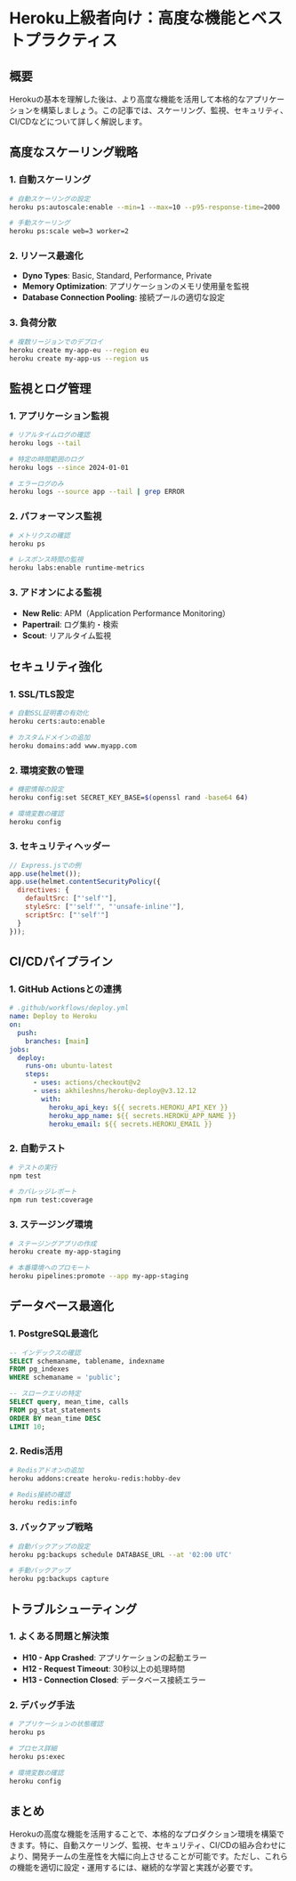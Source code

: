 # Heroku上級者向け：高度な機能とベストプラクティス

## 概要

Herokuの基本を理解した後は、より高度な機能を活用して本格的なアプリケーションを構築しましょう。この記事では、スケーリング、監視、セキュリティ、CI/CDなどについて詳しく解説します。

## 高度なスケーリング戦略

### 1. 自動スケーリング
```bash
# 自動スケーリングの設定
heroku ps:autoscale:enable --min=1 --max=10 --p95-response-time=2000

# 手動スケーリング
heroku ps:scale web=3 worker=2
```

### 2. リソース最適化
- **Dyno Types**: Basic, Standard, Performance, Private
- **Memory Optimization**: アプリケーションのメモリ使用量を監視
- **Database Connection Pooling**: 接続プールの適切な設定

### 3. 負荷分散
```bash
# 複数リージョンでのデプロイ
heroku create my-app-eu --region eu
heroku create my-app-us --region us
```

## 監視とログ管理

### 1. アプリケーション監視
```bash
# リアルタイムログの確認
heroku logs --tail

# 特定の時間範囲のログ
heroku logs --since 2024-01-01

# エラーログのみ
heroku logs --source app --tail | grep ERROR
```

### 2. パフォーマンス監視
```bash
# メトリクスの確認
heroku ps

# レスポンス時間の監視
heroku labs:enable runtime-metrics
```

### 3. アドオンによる監視
- **New Relic**: APM（Application Performance Monitoring）
- **Papertrail**: ログ集約・検索
- **Scout**: リアルタイム監視

## セキュリティ強化

### 1. SSL/TLS設定
```bash
# 自動SSL証明書の有効化
heroku certs:auto:enable

# カスタムドメインの追加
heroku domains:add www.myapp.com
```

### 2. 環境変数の管理
```bash
# 機密情報の設定
heroku config:set SECRET_KEY_BASE=$(openssl rand -base64 64)

# 環境変数の確認
heroku config
```

### 3. セキュリティヘッダー
```javascript
// Express.jsでの例
app.use(helmet());
app.use(helmet.contentSecurityPolicy({
  directives: {
    defaultSrc: ["'self'"],
    styleSrc: ["'self'", "'unsafe-inline'"],
    scriptSrc: ["'self'"]
  }
}));
```

## CI/CDパイプライン

### 1. GitHub Actionsとの連携
```yaml
# .github/workflows/deploy.yml
name: Deploy to Heroku
on:
  push:
    branches: [main]
jobs:
  deploy:
    runs-on: ubuntu-latest
    steps:
      - uses: actions/checkout@v2
      - uses: akhileshns/heroku-deploy@v3.12.12
        with:
          heroku_api_key: ${{ secrets.HEROKU_API_KEY }}
          heroku_app_name: ${{ secrets.HEROKU_APP_NAME }}
          heroku_email: ${{ secrets.HEROKU_EMAIL }}
```

### 2. 自動テスト
```bash
# テストの実行
npm test

# カバレッジレポート
npm run test:coverage
```

### 3. ステージング環境
```bash
# ステージングアプリの作成
heroku create my-app-staging

# 本番環境へのプロモート
heroku pipelines:promote --app my-app-staging
```

## データベース最適化

### 1. PostgreSQL最適化
```sql
-- インデックスの確認
SELECT schemaname, tablename, indexname 
FROM pg_indexes 
WHERE schemaname = 'public';

-- スロークエリの特定
SELECT query, mean_time, calls 
FROM pg_stat_statements 
ORDER BY mean_time DESC 
LIMIT 10;
```

### 2. Redis活用
```bash
# Redisアドオンの追加
heroku addons:create heroku-redis:hobby-dev

# Redis接続の確認
heroku redis:info
```

### 3. バックアップ戦略
```bash
# 自動バックアップの設定
heroku pg:backups schedule DATABASE_URL --at '02:00 UTC'

# 手動バックアップ
heroku pg:backups capture
```

## トラブルシューティング

### 1. よくある問題と解決策
- **H10 - App Crashed**: アプリケーションの起動エラー
- **H12 - Request Timeout**: 30秒以上の処理時間
- **H13 - Connection Closed**: データベース接続エラー

### 2. デバッグ手法
```bash
# アプリケーションの状態確認
heroku ps

# プロセス詳細
heroku ps:exec

# 環境変数の確認
heroku config
```

## まとめ

Herokuの高度な機能を活用することで、本格的なプロダクション環境を構築できます。特に、自動スケーリング、監視、セキュリティ、CI/CDの組み合わせにより、開発チームの生産性を大幅に向上させることが可能です。ただし、これらの機能を適切に設定・運用するには、継続的な学習と実践が必要です。